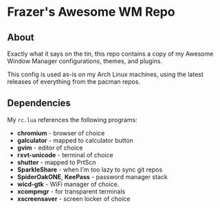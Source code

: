 # Frazer's Awesome WM Repo

## About
Exactly what it says on the tin, this repo contains a copy of my Awesome Window Manager configurations, themes, and plugins.

This config is used as-is on my Arch Linux machines, using the latest releases of everything from the pacman repos.

## Dependencies
My `rc.lua` references the following programs:
* **chromium** - browser of choice
* **galculator** - mapped to calculator button
* **gvim** - editor of choice
* **rxvt-unicode** - terminal of choice
* **shutter** - mapped to PrtScn
* **SparkleShare** - when I'm too lazy to sync git repos
* **SpiderOakONE**, **KeePass** - password manager stack
* **wicd-gtk** - WiFi manager of choice.
* **xcompmgr** - for transparent terminals
* **xscreensaver** - screen locker of choice
